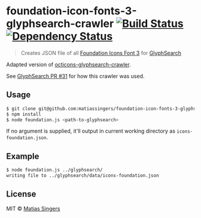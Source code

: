 # foundation-icon-fonts-3-glyphsearch-crawler [![Build Status](http://img.shields.io/travis/matiassingers/foundation-icon-fonts-3-glyphsearch-crawler.svg?style=flat-square)](https://travis-ci.org/matiassingers/foundation-icon-fonts-3-glyphsearch-crawler) [![Dependency Status](http://img.shields.io/gemnasium/matiassingers/foundation-icon-fonts-3-glyphsearch-crawler.svg?style=flat-square)](https://gemnasium.com/matiassingers/foundation-icon-fonts-3-glyphsearch-crawler)
> Creates JSON file of all [Foundation Icons Font 3](http://zurb.com/playground/foundation-icon-fonts-3) for [GlyphSearch](http://glyphsearch.com/)

Adapted version of [octicons-glyphsearch-crawler](https://github.com/matiassingers/octicons-glyphsearch-crawler).

See [GlyphSearch PR #31](https://github.com/thomaspark/glyphsearch/pull/31) for how this crawler was used.

## Usage

```sh
$ git clone git@github.com:matiassingers/foundation-icon-fonts-3-glyphsearch-crawler.git && cd foundation-icon-fonts-3-glyphsearch-crawler/
$ npm install
$ node foundation.js <path-to-glyphsearch>
```

If no argument is supplied, it'll output in current working directory as `icons-foundation.json`.

## Example

```sh
$ node foundation.js ../glyphsearch/
writing file to ../glyphsearch/data/icons-foundation.json
```

## License
MIT © [Matias Singers](http://mts.io)
